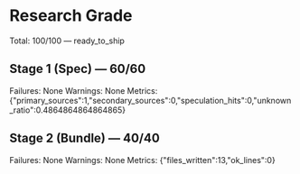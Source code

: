 # Research Grade
Total: 100/100 — ready_to_ship

## Stage 1 (Spec) — 60/60
Failures: None
Warnings: None
Metrics: {"primary_sources":1,"secondary_sources":0,"speculation_hits":0,"unknown_ratio":0.4864864864864865}

## Stage 2 (Bundle) — 40/40
Failures: None
Warnings: None
Metrics: {"files_written":13,"ok_lines":0}